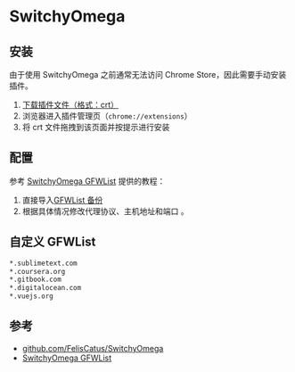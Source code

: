 # SwitchyOmega

## 安装

由于使用 SwitchyOmega 之前通常无法访问 Chrome Store，因此需要手动安装插件。

1. [下载插件文件（格式：crt）](https://github.com/FelisCatus/SwitchyOmega/releases)
2. 浏览器进入插件管理页（`chrome://extensions`）
3. 将 crt 文件拖拽到该页面并按提示进行安装

## 配置

参考 [SwitchyOmega GFWList](https://github.com/FelisCatus/SwitchyOmega/wiki/GFWList) 提供的教程：

1. 直接导入[GFWList 备份](https://github.com/FelisCatus/SwitchyOmega/wiki/GFWList.bak)
2. 根据具体情况修改代理协议、主机地址和端口 。

## 自定义 GFWList

```txt
*.sublimetext.com
*.coursera.org
*.gitbook.com
*.digitalocean.com
*.vuejs.org
```

## 参考

* [github.com/FelisCatus/SwitchyOmega](https://github.com/FelisCatus/SwitchyOmega/releases)
* [SwitchyOmega GFWList](https://github.com/FelisCatus/SwitchyOmega/wiki/GFWList)
